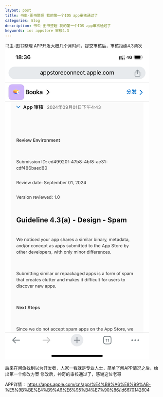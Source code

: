 ```yaml
---
layout: post
title: 书虫-图书整理 我的第一个IOS app审核通过了
categories: Blog
description: 书虫-图书整理 我的第一个IOS app审核通过了 
keywords: ios appstore 审核4.3
---
```

书虫-图书整理 APP开发大概几个月时间，提交审核后，审核拒绝4.3两次
![](/images/posts/Blog/2024-09-11-书虫-图书整理%20我的第一个IOS%20app审核通过了.png)

后来在闲鱼找到以为开发者，人家一看就是专业人士，简单了解APP情况之后，给出第一个修改方案
修改后，神奇的审核通过了，感谢这位老哥

APP详情： https://apps.apple.com/cn/app/%E4%B9%A6%E8%99%AB-%E5%9B%BE%E4%B9%A6%E6%95%B4%E7%90%86/id6670142604


